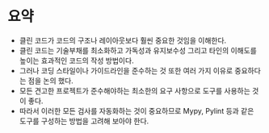 # 요약

- 클린 코드가 코드의 구조나 레이아웃보다 훨씬 중요한 것임을 이해한다.
- 클린 코드는 기술부채를 최소화하고 가독성과 유지보수성 그리고 타인의 이해도를 높이는 효과적인 코드의 작성 방법이다.
- 그러나 코딩 스타일이나 가이드라인을 준수하는 것 또한 여러 가지 이유로 중요하다는 점을 논의 했다.
- 모든 견고한 프로젝트가 준수해야하는 최소한의 요구 사항으로 도구를 사용하는 것이 좋다.
- 따라서 이러한 모든 검사를 자동화하는 것이 중요하므로 Mypy, Pylint 등과 같은 도구를 구성하는 방법을 고려해 보아야 한다.
